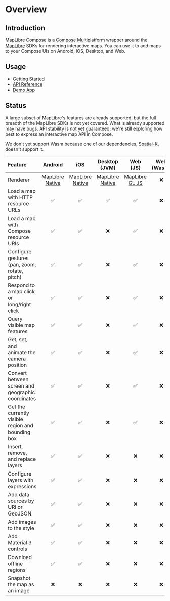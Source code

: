 # Overview

## Introduction

MapLibre Compose is a [Compose Multiplatform][compose] wrapper around the
[MapLibre][maplibre] SDKs for rendering interactive maps. You can use it to add
maps to your Compose UIs on Android, iOS, Desktop, and Web.

## Usage

- [Getting Started](./getting-started.md)
- [API Reference](./api/index.html)
- [Demo App][repo-demo]

## Status

A large subset of MapLibre's features are already supported, but the full
breadth of the MapLibre SDKs is not yet covered. What is already supported may
have bugs. API stability is not yet guaranteed; we're still exploring how best
to express an interactive map API in Compose.

We don't yet support Wasm because one of our dependencies,
[Spatial-K][spatial-k], doesn't support it.

| Feature                                           |        Android         |          iOS           |     Desktop (JVM)      |        Web (JS)        | Web (Wasm) |
| :------------------------------------------------ | :--------------------: | :--------------------: | :--------------------: | :--------------------: | :--------: |
| Renderer                                          | [MapLibre Native][MLN] | [MapLibre Native][MLN] | [MapLibre Native][MLN] | [MapLibre GL JS][MLJS] |    :x:     |
| Load a map with HTTP resource URLs                |   :white_check_mark:   |   :white_check_mark:   |   :white_check_mark:   |   :white_check_mark:   |    :x:     |
| Load a map with Compose resource URIs             |   :white_check_mark:   |   :white_check_mark:   |          :x:           |   :white_check_mark:   |    :x:     |
| Configure gestures (pan, zoom, rotate, pitch)     |   :white_check_mark:   |   :white_check_mark:   |          :x:           |   :white_check_mark:   |    :x:     |
| Respond to a map click or long/right click        |   :white_check_mark:   |   :white_check_mark:   |          :x:           |   :white_check_mark:   |    :x:     |
| Query visible map features                        |   :white_check_mark:   |   :white_check_mark:   |          :x:           |   :white_check_mark:   |    :x:     |
| Get, set, and animate the camera position         |   :white_check_mark:   |   :white_check_mark:   |          :x:           |   :white_check_mark:   |    :x:     |
| Convert between screen and geographic coordinates |   :white_check_mark:   |   :white_check_mark:   |          :x:           |   :white_check_mark:   |    :x:     |
| Get the currently visible region and bounding box |   :white_check_mark:   |   :white_check_mark:   |          :x:           |   :white_check_mark:   |    :x:     |
| Insert, remove, and replace layers                |   :white_check_mark:   |   :white_check_mark:   |          :x:           |          :x:           |    :x:     |
| Configure layers with expressions                 |   :white_check_mark:   |   :white_check_mark:   |          :x:           |          :x:           |    :x:     |
| Add data sources by URI or GeoJSON                |   :white_check_mark:   |   :white_check_mark:   |          :x:           |          :x:           |    :x:     |
| Add images to the style                           |   :white_check_mark:   |   :white_check_mark:   |          :x:           |          :x:           |    :x:     |
| Add Material 3 controls                           |   :white_check_mark:   |   :white_check_mark:   |          :x:           |          :x:           |    :x:     |
| Download offline regions                          |   :white_check_mark:   |   :white_check_mark:   |          :x:           |          :x:           |    :x:     |
| Snapshot the map as an image                      |          :x:           |          :x:           |          :x:           |          :x:           |    :x:     |

[compose]: https://www.jetbrains.com/compose-multiplatform/
[maplibre]: https://maplibre.org/
[MLN]: https://github.com/maplibre/maplibre-native
[MLJS]: https://github.com/maplibre/maplibre-gl-js
[repo-demo]: https://github.com/maplibre/maplibre-compose/tree/main/demo-app
[spatial-k]: https://github.com/dellisd/spatial-k
